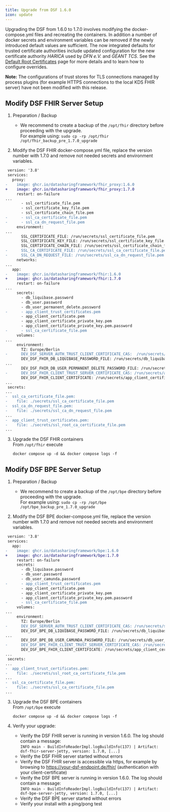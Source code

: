 ```yaml
---
title: Upgrade from DSF 1.6.0
icon: update
---
```


Upgrading the DSF from 1.6.0 to 1.7.0 involves modifying the docker-compose.yml files and recreating the containers. In addition a number of docker secrets and environment variables can be removed if the newly introduced default values are sufficient. The now integrated defaults for trusted certificate authorities include updated configuration for the new certificate authority _HARICA_ used by _DFN e.V._ and _GÉANT TCS_. See the [Default Root Certificates](root-certificates) page for more details and to learn how to configure overrides.

**Note:** The configurations of trust stores for TLS connections managed by process plugins (for example HTTPS connections to the local KDS FHIR server) have not been modified with this release.

## Modify DSF FHIR Server Setup
1. Preparation / Backup
    * We recommend to create a backup of the `/opt/fhir` directory before proceeding with the upgrade.  
    For example using: `sudo cp -rp /opt/fhir /opt/fhir_backup_pre_1.7.0_upgrade`

2. Modify the DSF FHIR docker-compose.yml file, replace the version number with 1.7.0 and remove not needed secrets and environment variables.
```diff
 version: '3.8'
 services:
   proxy:
-    image: ghcr.io/datasharingframework/fhir_proxy:1.6.0
+    image: ghcr.io/datasharingframework/fhir_proxy:1.7.0
     restart: on-failure
...
       - ssl_certificate_file.pem
       - ssl_certificate_key_file.pem
       - ssl_certificate_chain_file.pem
-      - ssl_ca_certificate_file.pem
-      - ssl_ca_dn_request_file.pem
     environment:
...
       SSL_CERTIFICATE_FILE: /run/secrets/ssl_certificate_file.pem
       SSL_CERTIFICATE_KEY_FILE: /run/secrets/ssl_certificate_key_file.pem
       SSL_CERTIFICATE_CHAIN_FILE: /run/secrets/ssl_certificate_chain_file.pem
-      SSL_CA_CERTIFICATE_FILE: /run/secrets/ssl_ca_certificate_file.pem
-      SSL_CA_DN_REQUEST_FILE: /run/secrets/ssl_ca_dn_request_file.pem
     networks:
...
   app:
-    image: ghcr.io/datasharingframework/fhir:1.6.0
+    image: ghcr.io/datasharingframework/fhir:1.7.0
     restart: on-failure
...
     secrets:
       - db_liquibase.password
       - db_user.password
       - db_user_permanent_delete.password
-      - app_client_trust_certificates.pem
       - app_client_certificate.pem
       - app_client_certificate_private_key.pem
       - app_client_certificate_private_key.pem.password
-      - ssl_ca_certificate_file.pem
     volumes:
...
     environment:
       TZ: Europe/Berlin
-      DEV_DSF_SERVER_AUTH_TRUST_CLIENT_CERTIFICATE_CAS:  /run/secrets/ssl_ca_certificate_file.pem
       DEV_DSF_FHIR_DB_LIQUIBASE_PASSWORD_FILE: /run/secrets/db_liquibase.password
...
       DEV_DSF_FHIR_DB_USER_PERMANENT_DELETE_PASSWORD_FILE: /run/secrets/db_user_permanent_delete.password
-      DEV_DSF_FHIR_CLIENT_TRUST_SERVER_CERTIFICATE_CAS: /run/secrets/app_client_trust_certificates.pem
       DEV_DSF_FHIR_CLIENT_CERTIFICATE: /run/secrets/app_client_certificate.pem
...
 secrets:
...
-  ssl_ca_certificate_file.pem:
-    file: ./secrets/ssl_ca_certificate_file.pem
-  ssl_ca_dn_request_file.pem:
-    file: ./secrets/ssl_ca_dn_request_file.pem
...
-  app_client_trust_certificates.pem:
-    file: ./secrets/ssl_root_ca_certificate_file.pem
...
```

3. Upgrade the DSF FHIR containers  
    From `/opt/fhir` execute  
    ```
    docker compose up -d && docker compose logs -f
    ```

## Modify DSF BPE Server Setup
1. Preparation / Backup
    * We recommend to create a backup of the `/opt/bpe` directory before proceeding with the upgrade.  
    For example using: `sudo cp -rp /opt/bpe /opt/bpe_backup_pre_1.7.0_upgrade`

2. Modify the DSF BPE docker-compose.yml file, replace the version number with 1.7.0 and remove not needed secrets and environment variables.
```diff
 version: '3.8'
 services:
   app:
-    image: ghcr.io/datasharingframework/bpe:1.6.0
+    image: ghcr.io/datasharingframework/bpe:1.7.0
     restart: on-failure
     secrets:
       - db_liquibase.password
       - db_user.password
       - db_user_camunda.password
-      - app_client_trust_certificates.pem
       - app_client_certificate.pem
       - app_client_certificate_private_key.pem
       - app_client_certificate_private_key.pem.password
-      - ssl_ca_certificate_file.pem
     volumes:
...
     environment:
       TZ: Europe/Berlin
-      DEV_DSF_SERVER_AUTH_TRUST_CLIENT_CERTIFICATE_CAS: /run/secrets/ssl_ca_certificate_file.pem
       DEV_DSF_BPE_DB_LIQUIBASE_PASSWORD_FILE: /run/secrets/db_liquibase.password
...
       DEV_DSF_BPE_DB_USER_CAMUNDA_PASSWORD_FILE: /run/secrets/db_user_camunda.password
-      DEV_DSF_BPE_FHIR_CLIENT_TRUST_SERVER_CERTIFICATE_CAS: /run/secrets/app_client_trust_certificates.pem
       DEV_DSF_BPE_FHIR_CLIENT_CERTIFICATE: /run/secrets/app_client_certificate.pem
...
 secrets:
...
-  app_client_trust_certificates.pem:
-    file: ./secrets/ssl_root_ca_certificate_file.pem
...
-  ssl_ca_certificate_file.pem:
-    file: ./secrets/ssl_ca_certificate_file.pem
...
```

3. Upgrade the DSF BPE containers  
    From `/opt/bpe` execute  
    ```
    docker compose up -d && docker compose logs -f
    ```

4. Verify your upgrade:
    * Verify the DSF FHIR server is running in version 1.6.0. The log should contain a message:  
        `INFO main - BuildInfoReaderImpl.logBuildInfo(137) | Artifact: dsf-fhir-server-jetty, version: 1.7.0, [...]`
    * Verify the DSF FHIR server started without errors
    * Verify the DSF FHIR server is accessible via https, for example by browsing to https://your-dsf-endpoint.de/fhir/ (authentication with your client-certificate)
    * Verify the DSF BPE server is running in version 1.6.0. The log should contain a message:  
        `INFO main - BuildInfoReaderImpl.logBuildInfo(137) | Artifact: dsf-bpe-server-jetty, version: 1.7.0, [...]`
    * Verify the DSF BPE server started without errors
    * Verify your install with a ping/pong test  
